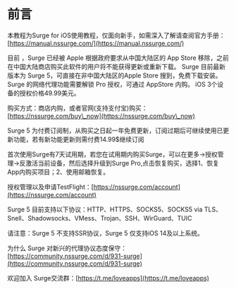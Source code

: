 # 前言

&#x20;      本教程为Surge for iOS使用教程，仅面向新手，如需深入了解请查阅官方手册：[https://manual.nssurge.com/](https://manual.nssurge.com/)

&#x20;      目前 ，Surge 已经被 Apple 根据政府要求从中国大陆区的 App Store 移除，之前在中国大陆商店购买此软件的用户将不能获得更新或重新下载。 Surge 目前最新版本为 Surge 5，可直接在非中国大陆区的Apple Store 搜到，免费下载安装。 Surge 的网络代理功能需要解锁 Pro 授权，可通过 AppStore 内购。 iOS 3个设备的授权价格49.99美元。

&#x20;      购买方式：商店内购，或者官网(支持支付宝)购买： [https://nssurge.com/buy\_now](https://nssurge.com/buy\_now)

&#x20;      Surge 5 为付费订阅制，从购买之日起一年免费更新，订阅过期后可继续使用已更新功能，若有新功能更新则需付费14.99$继续订阅

&#x20;      首次使用Surge有7天试用期，若您在试用期内购买Surge，可以在更多->授权管理->反激活当前设备，然后选择升级到Surge Pro,点击恢复购买，选择1、恢复App内购买项目；2、使用邮箱恢复。

&#x20;      授权管理以及申请TestFlight：[https://nssurge.com/account](https://nssurge.com/account)

&#x20;      Surge 5 目前支持以下协议：HTTP、HTTPS、SOCKS5、SOCKS5 via TLS、Snell、Shadowsocks、VMess、Trojan、SSH、WirGuard、TUIC

&#x20;      请注意：Surge 5 不支持SSR协议，Surge 5 仅支持iOS 14及以上系统。

&#x20;      为什么 Surge 对新兴的代理协议态度保守：[https://community.nssurge.com/d/931-surge](https://community.nssurge.com/d/931-surge)

&#x20;     欢迎加入 Surge交流群：[https://t.me/loveapps](https://t.me/loveapps)
